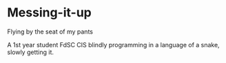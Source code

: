 # Messing-it-up
Flying by the seat of my pants

A 1st year student FdSC CIS blindly programming in a language of a snake, slowly getting it.
